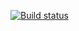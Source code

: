 [![Build status](https://ci.appveyor.com/api/projects/status/4ak3igsj7w4wmcju?svg=true)](https://ci.appveyor.com/project/DariaSeliverstova/postmanecho)
